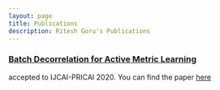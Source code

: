 ```yaml
---
layout: page
title: Publications
description: Ritesh Goru's Publications
---
```




### <u>Batch Decorrelation for Active Metric Learning</u>
accepted to IJCAI-PRICAI 2020. You can find the paper [here](https://arxiv.org/abs/2005.10008)
